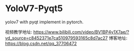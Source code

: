 # YoloV7-Pyqt5

yolov7 with pyqt implement in pytorch.

视频教学地址: https://www.bilibili.com/video/BV1BP4y1X7ae/?vd_source=c8452371e7ca510979593165c8d7ac27
博客地址: https://blog.csdn.net/qq_37706472